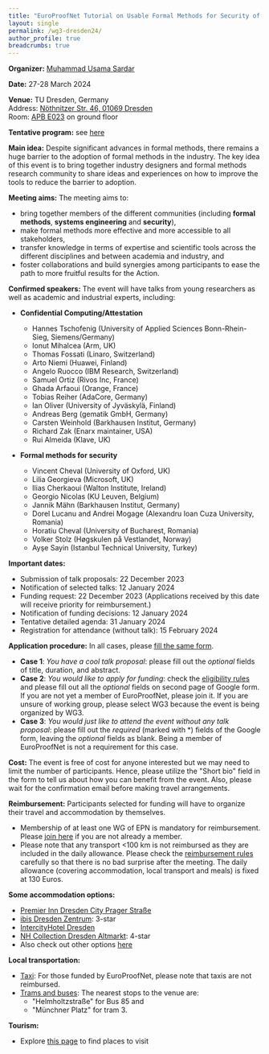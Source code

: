 ```yaml
---
title: "EuroProofNet Tutorial on Usable Formal Methods for Security of Systems in March 2024"
layout: single
permalink: /wg3-dresden24/
author_profile: true
breadcrumbs: true
---
```


**Organizer:** [Muhammad Usama Sardar](https://tu-dresden.de/ing/informatik/sya/se/die-professur/beschaeftigte/muhammad-usama-sardar)

**Date:** 27-28 March 2024

**Venue:** TU Dresden, Germany <br>
Address: [Nöthnitzer Str. 46, 01069 Dresden](https://maps.app.goo.gl/m6nAt82gL8DdB8p39) <br>
Room: [APB E023](https://navigator.tu-dresden.de/etplan/apb/00/raum/542100.2310) on ground floor

**Tentative program:** see [here](https://europroofnet.github.io/wg3-dresden24-program/) 

**Main idea:** Despite significant advances in formal methods, there remains a huge barrier to the adoption of formal methods in the industry. The key idea of this event is to bring together industry designers and formal methods research community to share ideas and experiences on how to improve the tools to reduce the barrier to adoption.

**Meeting aims:** The meeting aims to:

  * bring together members of the different communities (including **formal methods**, **systems engineering** and **security**),
  * make formal methods more effective and more accessible to all stakeholders,
  * transfer knowledge in terms of expertise and scientific tools across the different disciplines and between academia and industry, and
  * foster collaborations and build synergies among participants to ease the path to more fruitful results for the Action.

**Confirmed speakers:** The event will have talks from young researchers as well as academic and industrial experts, including: 

  * **Confidential Computing/Attestation** 
    * Hannes Tschofenig (University of Applied Sciences Bonn-Rhein-Sieg, Siemens/Germany)
    * Ionut Mihalcea (Arm, UK)
    * Thomas Fossati (Linaro, Switzerland)
    * Arto Niemi (Huawei, Finland)
    * Angelo	Ruocco (IBM Research, Switzerland)
    * Samuel Ortiz (Rivos Inc, France)
    * Ghada Arfaoui (Orange, France)
    * Tobias Reiher (AdaCore, Germany)
    * Ian	Oliver	(University of Jyväskylä,	Finland)
    * Andreas	Berg	(gematik GmbH,	Germany)
    * Carsten Weinhold	(Barkhausen Institut,	Germany)
    * Richard	Zak	(Enarx maintainer,	USA)
    * Rui	Almeida	(Klave,	UK)
      
  * **Formal methods for security** 
    * Vincent Cheval (University of Oxford, UK)
    * Lilia Georgieva (Microsoft, UK)
    * Ilias Cherkaoui (Walton Institute, Ireland)
    * Georgio	Nicolas	(KU Leuven,	Belgium)
    * Jannik	Mähn	(Barkhausen Institut,	Germany)
    * Dorel	Lucanu and Andrei	Mogage	(Alexandru Ioan Cuza University, Romania)
    * Horatiu Cheval	(University of Bucharest,	Romania)
    * Volker	Stolz	(Høgskulen på Vestlandet,	Norway)
    * Ayşe	Sayin	(Istanbul Technical University,	Turkey)

**Important dates:**
  * Submission of talk proposals: 22 December 2023
  * Notification of selected talks: 12 January 2024
  * Funding request: 22 December 2023 (Applications received by this date will receive priority for reimbursement.)
  * Notification of funding decisions: 12 January 2024
  * Tentative detailed agenda: 31 January 2024
  * Registration for attendance (without talk): 15 February 2024

**Application procedure:** In all cases, please [fill the same form](https://docs.google.com/forms/d/1TeOnw5RDcjfXmrayhQ6qBkYx4tqfooBW9Bmeqku1ltc).
  * **Case 1**: _You have a cool talk proposal_: please fill out the _optional_ fields of title, duration, and abstract.
  * **Case 2**: _You would like to apply for funding_: check the [eligibility rules](https://europroofnet.github.io/eligibility/) and please fill out all the _optional_ fields on second page of Google form. If you are not yet a member of EuroProofNet, please join it. If you are unsure of working group, please select WG3 because the event is being organized by WG3.
  * **Case 3**: _You would just like to attend the event without any talk proposal_: please fill out the _required_ (marked with *) fields of the Google form, leaving the _optional_ fields as blank. Being a member of EuroProofNet is not a requirement for this case. 
  
**Cost:** The event is free of cost for anyone interested but we may need to limit the number of participants. Hence, please utilize the "Short bio" field in the form to tell us about how you can benefit from the event. Also, please wait for the confirmation email before making travel arrangements. 

**Reimbursement:** Participants selected for funding will have to organize their travel and accommodation by themselves. 
 * Membership of at least one WG of EPN is mandatory for reimbursement. Please [join here](https://e-services.cost.eu/action/CA20111/working-groups/apply) if you are not already a member.
 * Please note that any transport <100 km is not reimbursed as they are included in the daily allowance. Please check the [reimbursement rules](https://europroofnet.github.io/reimbursement-rules/) carefully so that there is no bad surprise after the meeting. The daily allowance (covering accommodation, local transport and meals) is fixed at 130 Euros.

**Some accommodation options:**
* [Premier Inn Dresden City Prager Straße](https://www.booking.com/hotel/de/premier-inn-dresden-city-prager-strasse.en-gb.html)
* ​​[ibis Dresden Zentrum](https://www.booking.com/hotel/de/ibisbasteidresden.en-gb.html): 3-star
* [IntercityHotel Dresden](https://www.booking.com/hotel/de/intercityhotel-dresden.en-gb.html)
* [NH Collection Dresden Altmarkt](https://www.booking.com/hotel/de/nh-dresden-altmarkt.en-gb.html): 4-star
* Also check out other options [here](https://www.dresden.de/en/tourism/book/accommodation.php)

**Local transportation:**
* [Taxi](https://www.dresden.de/en/living/09/Taxi.php): For those funded by EuroProofNet, please note that taxis are not reimbursed.
* [Trams and buses](https://www.dvb.de/en-GB/): The nearest stops to the venue are:
  * "Helmholtzstraße" for Bus 85 and
  * "Münchner Platz" for tram 3.

**Tourism:**
* Explore [this page](https://www.dresden.de/en/tourism/tourism.php) to find places to visit
